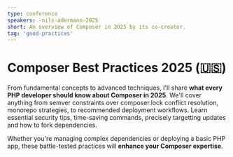 ```yaml
---
type: conference
speakers: -nils-adermann-2025
short: An overview of Composer in 2025 by its co-creator.
tag: 'good-practices'
---
```


# Composer Best Practices 2025 (🇺🇸)

From fundamental concepts to advanced techniques, I'll share **what every PHP developer should know about Composer in 2025**. We'll cover anything from semver constraints over composer.lock conflict resolution, monorepo strategies, to recommended deployment workflows. Learn essential security tips, time-saving commands, precisely targetting updates and how to fork dependencies.

Whether you're managing complex dependencies or deploying a basic PHP app, these battle-tested practices will **enhance your Composer expertise**.
